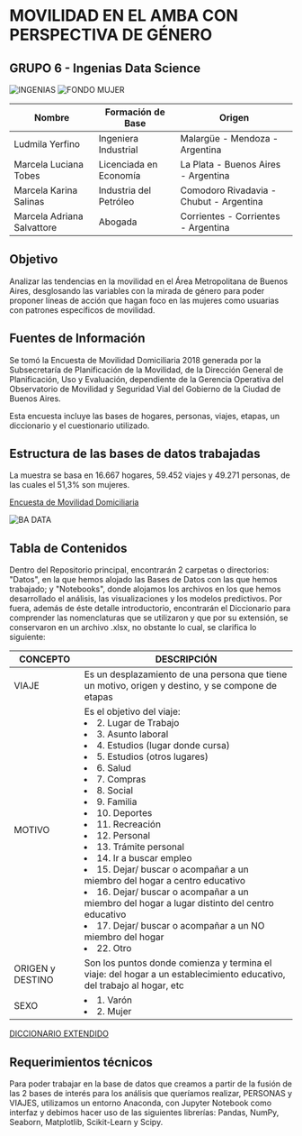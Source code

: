 # MOVILIDAD EN EL AMBA CON PERSPECTIVA DE GÉNERO
## GRUPO 6 - Ingenias Data Science
![INGENIAS](https://github.com/ludmilayerfino/initial-project/blob/main/Datos/Ingenias%20Logo.png)
![FONDO MUJER](https://github.com/ludmilayerfino/initial-project/blob/main/Datos/Fondo%20Mujer.png)

| Nombre| Formación de Base|Origen|
|-------|------------------|------|
|Ludmila Yerfino|Ingeniera Industrial|Malargüe - Mendoza - Argentina|
|Marcela Luciana Tobes|Licenciada en Economía|La Plata - Buenos Aires - Argentina|
|Marcela Karina Salinas|Industria del Petróleo|Comodoro Rivadavia - Chubut - Argentina|
|Marcela Adriana Salvattore|Abogada|Corrientes - Corrientes - Argentina|

## Objetivo
Analizar las tendencias en la movilidad en el Área Metropolitana de Buenos Aires, desglosando las variables con la mirada de género para poder proponer líneas de acción que hagan foco en las mujeres como usuarias con patrones específicos de movilidad.

## Fuentes de Información
Se tomó la Encuesta de Movilidad Domiciliaria 2018 generada por la Subsecretaría de Planificación de la Movilidad, de la Dirección General de Planificación, Uso y Evaluación, dependiente de la Gerencia Operativa del Observatorio de Movilidad y Seguridad Vial del Gobierno de la Ciudad de Buenos Aires.

Esta encuesta incluye las bases de hogares, personas, viajes, etapas, un diccionario y el cuestionario utilizado.

## Estructura de las bases de datos trabajadas
La muestra se basa en 16.667 hogares, 59.452 viajes y 49.271 personas, de las cuales el 51,3% son mujeres.

[Encuesta de Movilidad Domiciliaria](https://data.buenosaires.gob.ar/dataset/encuesta-movilidad-domiciliaria)

![BA DATA](https://github.com/ludmilayerfino/initial-project/blob/main/Datos/BA%20Data%20Logo.png)

## Tabla de Contenidos
Dentro del Repositorio principal, encontrarán 2 carpetas o directorios: "Datos", en la que hemos alojado las Bases de Datos con las que hemos trabajado; y "Notebooks", donde alojamos los archivos en los que hemos desarrollado el análisis, las visualizaciones y los modelos predictivos. Por fuera, además de éste detalle introductorio, encontrarán el Diccionario para comprender las nomenclaturas que se utilizaron y que por su extensión, se conservaron en un archivo .xlsx, no obstante lo cual, se clarifica lo siguiente:

|CONCEPTO| DESCRIPCIÓN|
|--------|------------|
|VIAJE| Es un desplazamiento de una persona que tiene un motivo, origen y destino, y se compone de etapas|
|MOTIVO| Es el objetivo del viaje: <li>2. Lugar de Trabajo</li><li>3. Asunto laboral </li><li>4. Estudios (lugar donde cursa)</li><li>5. Estudios (otros lugares)</li><li>6. Salud</li><li>7. Compras</li><li>8. Social</li><li>9. Familia</li><li>10. Deportes</li><li>11. Recreación</li><li>12. Personal</li><li>13. Trámite personal</li><li>14. Ir a buscar empleo</li><li>15. Dejar/ buscar o acompañar a un miembro del hogar a centro educativo</li><li>16. Dejar/ buscar o acompañar a un miembro del hogar a lugar distinto del centro educativo</li><li>17. Dejar/ buscar o acompañar a un NO miembro del hogar</li><li>22. Otro</li>| 
|ORIGEN y DESTINO| Son los puntos donde comienza y termina el viaje: del hogar a un establecimiento educativo, del trabajo al hogar, etc|
|SEXO|<li>1. Varón</li><li>2. Mujer</li>|

[DICCIONARIO EXTENDIDO](https://github.com/ludmilayerfino/Movilidad-BA-2018/blob/main/Diccionario.xlsx)

## Requerimientos técnicos
Para poder trabajar en la base de datos que creamos a partir de la fusión de las 2 bases de interés para los análisis que queríamos realizar, PERSONAS y VIAJES, utilizamos un entorno Anaconda, con Jupyter Notebook como interfaz y debimos hacer uso de las siguientes librerías: Pandas, NumPy, Seaborn, Matplotlib, Scikit-Learn y Scipy.
